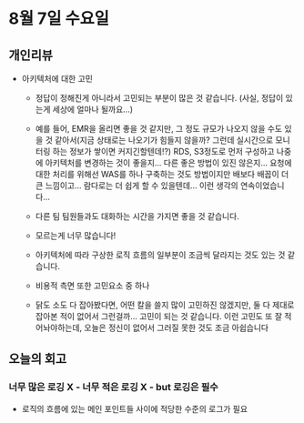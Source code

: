 # 8월 7일 수요일

## 개인리뷰

- 아키텍처에 대한 고민

    - 정답이 정해진게 아니라서 고민되는 부분이 많은 것 같습니다. (사실, 정답이 있는게 세상에 얼마나 될까요...)

    - 예를 들어, EMR을 올리면 좋을 것 같지만, 그 정도 규모가 나오지 않을 수도 있을 것 같아서(지금 상태로는 나오기가 힘들지 않을까? 그런데 실시간으로 모니터링 하는 정보가 쌓이면 커지긴할텐데!?) RDS, S3정도로 먼저 구성하고 나중에 아키텍처를 변경하는 것이 좋을지... 다른 좋은 방법이 있진 않은지... 요청에 대한 처리를 위해선 WAS를 하나 구축하는 것도 방법이지만 배보다 배꼽이 더 큰 느낌이고... 람다로는 더 쉽게 할 수 있을텐데... 이런 생각의 연속이었습니다...

    - 다른 팀 팀원들과도 대화하는 시간을 가지면 좋을 것 같습니다.

    - 모르는게 너무 많습니다!

    - 아키텍처에 따라 구상한 로직 흐름의 일부분이 조금씩 달라지는 것도 있는 것 같습니다.

    - 비용적 측면 또한 고민요소 중 하나

    - 닭도 소도 다 잡아봤다면, 어떤 칼을 쓸지 많이 고민하진 않겠지만, 둘 다 제대로 잡아본 적이 없어서 그런걸까... 고민이 되는 것 같습니다. 이런 고민도 또 잘 적어놔야하는데, 오늘은 정신이 없어서 그러질 못한 것도 조금 아쉽습니다

 ## 오늘의 회고

### 너무 많은 로깅 X - 너무 적은 로깅 X - but 로깅은 필수

- 로직의 흐름에 있는 메인 포인트들 사이에 적당한 수준의 로그가 필요



    
